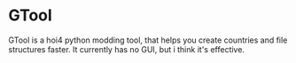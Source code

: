 # GTool
GTool is a hoi4 python modding tool, that helps you create countries and file structures faster. It currently has no GUI, but i think it's effective.
